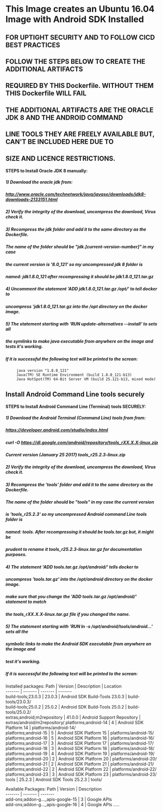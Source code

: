 # This Image creates an Ubuntu 16.04 Image with Android SDK Installed

## FOR UPTIGHT SECURITY AND TO FOLLOW CICD BEST PRACTICES ##
## FOLLOW THE STEPS BELOW TO CREATE THE ADDITIONAL ARTIFACTS ##
## REQUIRED BY THIS Dockerfile. WITHOUT THEM THIS Dockerfile WILL FAIL ##

## THE ADDITIONAL ARTIFACTS ARE THE ORACLE JDK 8 AND THE ANDROID COMMAND ##
## LINE TOOLS THEY ARE FREELY AVAILABLE BUT, CAN'T BE INCLUDED HERE DUE TO ##
## SIZE AND LICENCE RESTRICTIONS. ##

#### STEPS to Install Oracle JDK 8 manually:

##### 1) Download the oracle jdk from:
#####    http://www.oracle.com/technetwork/java/javase/downloads/jdk8-downloads-2133151.html

##### 2) Verify the integrity of the download, uncompress the download, Virus check it.

##### 3) Recompress the jdk folder and add it to the same directory as the Dockerfile.

#####    The name of the folder should be "jdk.[current-version-number]" in my case
#####    the current version is '8.0_121' so my uncompressed jdk 8 folder is
#####    named: jdk1.8.0_121 after recompressing it should be jdk1.8.0_121.tar.gz

##### 4) Uncomment the statement 'ADD jdk1.8.0_121.tar.gz /opt/' to tell docker to
#####    uncompress 'jdk1.8.0_121.tar.gz into the /opt directory on the docker image.

##### 5) The statement starting with 'RUN update-alternatives --install' to sets all 
#####    the symlinks to make java executable from anywhere on the image and tests it's working.

#####    If it is successful the following text will be printed to the screan:

         java version "1.8.0_121"
         Java(TM) SE Runtime Environment (build 1.8.0_121-b13)
         Java HotSpot(TM) 64-Bit Server VM (build 25.121-b13, mixed mode)
####

##  Install Android Command Line tools securely ##

#### STEPS to Install Android Command Line (Terminal) tools SECURELY:

##### 1) Download the Android Terminal (Command Line) tools from from:
#####    https://developer.android.com/studio/index.html

#####    curl -O https://dl.google.com/android/repository/tools_rXX.X.X-linux.zip

#####    Current version (January 25 2017) tools_r25.2.3-linux.zip

##### 2) Verify the integrity of the download, uncompress the download, Virus check it.

##### 3) Recompress the 'tools' folder and add it to the same directory as the Dockerfile.

#####    The name of the folder should be "tools" in my case the current version
#####    is 'tools_r25.2.3' so my uncompressed Android command Line tools folder is
#####    named: tools. After recompressing it should be tools.tar.gz but, it might be
#####    prudent to rename it tools_r25.2.3-linux.tar.gz for documentation purposes.

##### 4) The statement 'ADD tools.tar.gz /opt/android/' tells docker to
#####    uncompress 'tools.tar.gz' into the /opt/android directory on the docker image.
#####    make sure that you change the 'ADD tools.tar.gz /opt/android/' statement to match
#####    the tools_rXX.X.X-linux.tar.gz file if you changed the name.

##### 5) The statement starting with 'RUN ln -s /opt/android/tools/android...' sets all the
#####    symbolic links to make the Android SDK executable from anywhere on the image and
#####    test it's working.

#####    If it is successful the following text will be printed to the screan:

  Installed packages:
  Path                        | Version | Description                    | Location                    
  -------                     | ------- | -------                        | -------                     
  build-tools;23.0.3          | 23.0.3  | Android SDK Build-Tools 23.0.3 | build-tools/23.0.3/         
  build-tools;25.0.2          | 25.0.2  | Android SDK Build-Tools 25.0.2 | build-tools/25.0.2/         
  extras;android;m2repository | 41.0.0  | Android Support Repository     | extras/android/m2repository/
  platforms;android-14        | 4       | Android SDK Platform 14        | platforms/android-14/       
  platforms;android-15        | 5       | Android SDK Platform 15        | platforms/android-15/       
  platforms;android-16        | 5       | Android SDK Platform 16        | platforms/android-16/       
  platforms;android-17        | 3       | Android SDK Platform 17        | platforms/android-17/       
  platforms;android-18        | 3       | Android SDK Platform 18        | platforms/android-18/       
  platforms;android-19        | 4       | Android SDK Platform 19        | platforms/android-19/       
  platforms;android-20        | 2       | Android SDK Platform 20        | platforms/android-20/       
  platforms;android-21        | 2       | Android SDK Platform 21        | platforms/android-21/       
  platforms;android-22        | 2       | Android SDK Platform 22        | platforms/android-22/       
  platforms;android-23        | 3       | Android SDK Platform 23        | platforms/android-23/       
  tools                       | 25.2.3  | Android SDK Tools 25.2.3       | tools/                      

  Available Packages:
  Path                              | Version      | Description                      
  -------                           | -------      | -------                          
  add-ons;addon-g..._apis-google-15 | 3            | Google APIs                      
  add-ons;addon-g..._apis-google-16 | 4            | Google APIs
  .....
####
